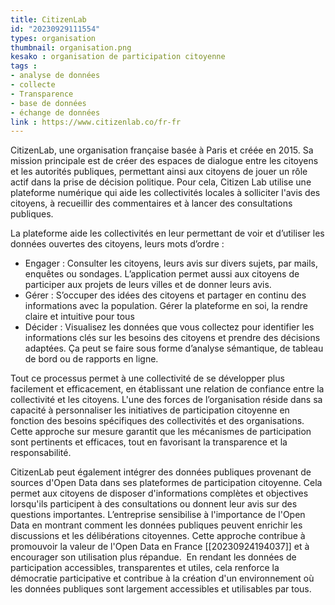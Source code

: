 ```yaml
---
title: CitizenLab
id: "20230929111554"
types: organisation
thumbnail: organisation.png
kesako : organisation de participation citoyenne
tags :
- analyse de données
- collecte
- Transparence
- base de données
- échange de données
link : https://www.citizenlab.co/fr-fr
---
```

CitizenLab, une organisation française basée à Paris et créée en 2015. Sa mission principale est de créer des espaces de dialogue entre les citoyens et les autorités publiques, permettant ainsi aux citoyens de jouer un rôle actif dans la prise de décision politique. Pour cela, Citizen Lab utilise une plateforme numérique qui aide les collectivités locales à solliciter l'avis des citoyens, à recueillir des commentaires et à lancer des consultations publiques.

La plateforme aide les collectivités en leur permettant de voir et d’utiliser les données ouvertes des citoyens, leurs mots d’ordre : 
- Engager : Consulter les citoyens, leurs avis sur divers sujets, par mails, enquêtes ou sondages. L’application permet aussi aux citoyens de participer aux projets de leurs villes et de donner leurs avis.
- Gérer : S’occuper des idées des citoyens et partager en continu des informations avec la population. Gérer la plateforme en soi, la rendre claire et intuitive pour tous
- Décider : Visualisez les données que vous collectez pour identifier les informations clés sur les besoins des citoyens et prendre des décisions adaptées. Ça peut se faire sous forme d’analyse sémantique, de tableau de bord ou de rapports en ligne.

Tout ce processus permet à une collectivité de se développer plus facilement et efficacement, en établissant une relation de confiance entre la collectivité et les citoyens.
L'une des forces de l’organisation réside dans sa capacité à personnaliser les initiatives de participation citoyenne en fonction des besoins spécifiques des collectivités et des organisations. Cette approche sur mesure garantit que les mécanismes de participation sont pertinents et efficaces, tout en favorisant la transparence et la responsabilité.

CitizenLab peut également intégrer des données publiques provenant de sources d'Open Data dans ses plateformes de participation citoyenne. Cela permet aux citoyens de disposer d'informations complètes et objectives lorsqu'ils participent à des consultations ou donnent leur avis sur des questions importantes. L’entreprise sensibilise à l'importance de l'Open Data en montrant comment les données publiques peuvent enrichir les discussions et les délibérations citoyennes. Cette approche contribue à promouvoir la valeur de l'Open Data en France [[20230924194037]] et à encourager son utilisation plus répandue. 
En rendant les données de participation accessibles, transparentes et utiles, cela renforce la démocratie participative et contribue à la création d'un environnement où les données publiques sont largement accessibles et utilisables par tous.